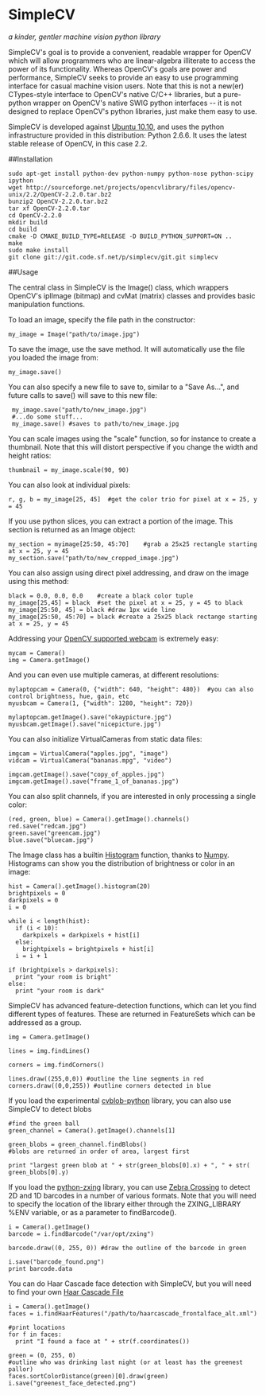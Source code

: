SimpleCV
================================================================================

_a kinder, gentler machine vision python library_

SimpleCV's goal is to provide a convenient, readable wrapper for OpenCV which will allow programmers who are linear-algebra illiterate to access the power of its functionality.  Whereas OpenCV's goals are power and performance, SimpleCV seeks to provide an easy to use programming interface for casual machine vision users.  Note that this is not a new(er) CTypes-style interface to OpenCV's native C/C++ libraries, but a pure-python wrapper on OpenCV's native SWIG python interfaces -- it is not designed to replace OpenCV's python libraries, just make them easy to use.

SimpleCV is developed against [Ubuntu 10.10](http://ubuntu.com), and uses the python infrastructure provided in this distribution: Python 2.6.6.  It uses the latest stable release of OpenCV, in this case 2.2.

##Installation

    sudo apt-get install python-dev python-numpy python-nose python-scipy ipython
    wget http://sourceforge.net/projects/opencvlibrary/files/opencv-unix/2.2/OpenCV-2.2.0.tar.bz2
    bunzip2 OpenCV-2.2.0.tar.bz2
    tar xf OpenCV-2.2.0.tar
    cd OpenCV-2.2.0
    mkdir build
    cd build
    cmake -D CMAKE_BUILD_TYPE=RELEASE -D BUILD_PYTHON_SUPPORT=ON ..
    make
    sudo make install
    git clone git://git.code.sf.net/p/simplecv/git.git simplecv 

##Usage

The central class in SimpleCV is the Image() class, which wrappers OpenCV's iplImage (bitmap) and cvMat (matrix) classes and provides basic manipulation functions.

To load an image, specify the file path in the constructor:

    my_image = Image("path/to/image.jpg")

To save the image, use the save method.  It will automatically use the file you loaded the image from:

    my_image.save()

You can also specify a new file to save to, similar to a "Save As...", and future calls to save() will save to this new file:

     my_image.save("path/to/new_image.jpg")
     #...do some stuff...
     my_image.save() #saves to path/to/new_image.jpg

You can scale images using the "scale" function, so for instance to create a thumbnail.  Note that this will distort perspective if you change the width and height ratios:

    thumbnail = my_image.scale(90, 90)

You can also look at individual pixels:

    r, g, b = my_image[25, 45]  #get the color trio for pixel at x = 25, y = 45

If you use python slices, you can extract a portion of the image.  This section is returned as an Image object:

    my_section = myimage[25:50, 45:70]    #grab a 25x25 rectangle starting at x = 25, y = 45
    my_section.save("path/to/new_cropped_image.jpg")

You can also assign using direct pixel addressing, and draw on the image using this method:

    black = 0.0, 0.0, 0.0    #create a black color tuple
    my_image[25,45] = black  #set the pixel at x = 25, y = 45 to black
    my_image[25:50, 45] = black #draw 1px wide line
    my_image[25:50, 45:70] = black #create a 25x25 black rectange starting at x = 25, y = 45 

Addressing your [OpenCV supported webcam](http://opencv.willowgarage.com/wiki/Welcome/OS) is extremely easy:

    mycam = Camera()
    img = Camera.getImage()

And you can even use multiple cameras, at different resolutions:

    mylaptopcam = Camera(0, {"width": 640, "height": 480})  #you can also control brightness, hue, gain, etc 
    myusbcam = Camera(1, {"width": 1280, "height": 720})

    mylaptopcam.getImage().save("okaypicture.jpg")
    myusbcam.getImage().save("nicepicture.jpg")

You can also initialize VirtualCameras from static data files:

    imgcam = VirtualCamera("apples.jpg", "image")
    vidcam = VirtualCamera("bananas.mpg", "video")

    imgcam.getImage().save("copy_of_apples.jpg")
    imgcam.getImage().save("frame_1_of_bananas.jpg")


You can also split channels, if you are interested in only processing a single color:

    (red, green, blue) = Camera().getImage().channels()
    red.save("redcam.jpg")
    green.save("greencam.jpg")
    blue.save("bluecam.jpg")

The Image class has a builtin [Histogram](http://en.wikipedia.org/wiki/Image_histogram) function, thanks to [Numpy](http://numpy.scipy.org/).  Histograms can show you the distribution of brightness or color in an image:

    hist = Camera().getImage().histogram(20)
    brightpixels = 0
    darkpixels = 0
    i = 0

    while i < length(hist):
      if (i < 10):
        darkpixels = darkpixels + hist[i]
      else:
        brightpixels = brightpixels + hist[i]
      i = i + 1

    if (brightpixels > darkpixels):
      print "your room is bright"
    else:
      print "your room is dark"

SimpleCV has advanced feature-detection functions, which can let you find
different types of features.  These are returned in FeatureSets which can
be addressed as a group.

    img = Camera.getImage()

    lines = img.findLines()

    corners = img.findCorners()

    lines.draw((255,0,0)) #outline the line segments in red
    corners.draw((0,0,255)) #outline corners detected in blue


If you load the experimental [cvblob-python](https://github.com/oostendo/cvblob-python) library, you can also use SimpleCV to detect blobs

    #find the green ball
    green_channel = Camera().getImage().channels[1]

    green_blobs = green_channel.findBlobs()
    #blobs are returned in order of area, largest first

    print "largest green blob at " + str(green_blobs[0].x) + ", " + str( green_blobs[0].y)

If you load the [python-zxing](https://github.com/oostendo/python-zxing) library, you can use [Zebra Crossing](http://code.google.com/p/zxing) to detect 2D and 1D barcodes in a number of various formats.  Note that you will need to specify
the location of the library either through the ZXING_LIBRARY %ENV variable, or
as a parameter to findBarcode().

    i = Camera().getImage()
    barcode = i.findBarcode("/var/opt/zxing")
  
    barcode.draw((0, 255, 0)) #draw the outline of the barcode in green
  
    i.save("barcode_found.png")
    print barcode.data

You can do Haar Cascade face detection with SimpleCV, but you will need to find your own [Haar Cascade File](http://www.google.com/search?q=haarcascade_frontalface_alt.xml)

    i = Camera().getImage()
    faces = i.findHaarFeatures("/path/to/haarcascade_frontalface_alt.xml")
    
    #print locations 
    for f in faces:
      print "I found a face at " + str(f.coordinates())
    
    green = (0, 255, 0)
    #outline who was drinking last night (or at least has the greenest pallor)
    faces.sortColorDistance(green)[0].draw(green)
    i.save("greenest_face_detected.png")
  
